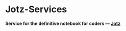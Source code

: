 # Jotz-Services

**Service for the definitive notebook for coders &mdash; [Jotz](https://github.com/jotzio/jotz)**
